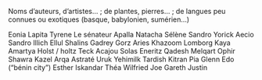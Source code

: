 Noms d’auteurs, d’artistes… ; de plantes, pierres… ; de langues peu connues ou exotiques (basque, babylonien, sumérien…)

Eonia
Lapita
Tyrene
Le sénateur Apalla
Natacha
Sélène
Sandro
Yorick
Aecio
Sandro
Illich
Ellul
Shalins
Gadrey
Gorz
Aries
Khazoom
Lomborg
Kaya
Amartya
Holst / holtz
Teck
Acajou
Solas
Eneritz
Qadesh
Melqart
Ophir
Shawra
Kazel
Arqa
Astraté
Uruk
Yehimilk
Tardish
Kitran
Pia
Glenn
Edo (“bénin city”)
Esther
Iskandar
Théa
Wilfried
Joe
Gareth
Justin
